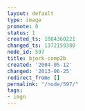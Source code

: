 ```yaml
---
layout: default
type: image
promote: 0
status: 1
created_ts: 1084360221
changed_ts: 1372159380
node_id: 597
title: bjork-comp2b
created: '2004-05-12'
changed: '2013-06-25'
redirect_from: []
permalink: "/node/597/"
tags:
- imgn
---
```



